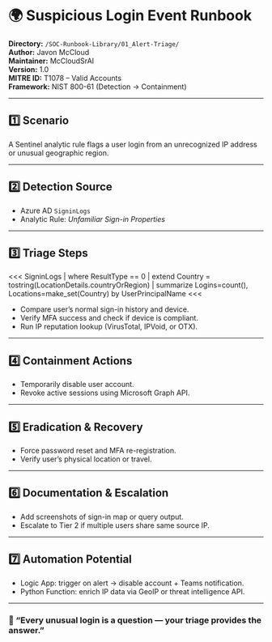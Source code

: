 
# 🌍 Suspicious Login Event Runbook
**Directory:** `/SOC-Runbook-Library/01_Alert-Triage/`  
**Author:** Javon McCloud  
**Maintainer:** McCloudSrAI  
**Version:** 1.0  
**MITRE ID:** T1078 – Valid Accounts  
**Framework:** NIST 800-61 (Detection → Containment)

---

## 1️⃣ Scenario
A Sentinel analytic rule flags a user login from an unrecognized IP address or unusual geographic region.

---

## 2️⃣ Detection Source
- Azure AD `SigninLogs`  
- Analytic Rule: *Unfamiliar Sign-in Properties*  

---

## 3️⃣ Triage Steps
<<<
SigninLogs
| where ResultType == 0
| extend Country = tostring(LocationDetails.countryOrRegion)
| summarize Logins=count(), Locations=make_set(Country) by UserPrincipalName
<<<
- Compare user’s normal sign-in history and device.  
- Verify MFA success and check if device is compliant.  
- Run IP reputation lookup (VirusTotal, IPVoid, or OTX).  

---

## 4️⃣ Containment Actions
- Temporarily disable user account.  
- Revoke active sessions using Microsoft Graph API.  

---

## 5️⃣ Eradication & Recovery
- Force password reset and MFA re-registration.  
- Verify user’s physical location or travel.  

---

## 6️⃣ Documentation & Escalation
- Add screenshots of sign-in map or query output.  
- Escalate to Tier 2 if multiple users share same source IP.  

---

## 7️⃣ Automation Potential
- Logic App: trigger on alert → disable account + Teams notification.  
- Python Function: enrich IP data via GeoIP or threat intelligence API.  

---

### 💬 “Every unusual login is a question — your triage provides the answer.”
